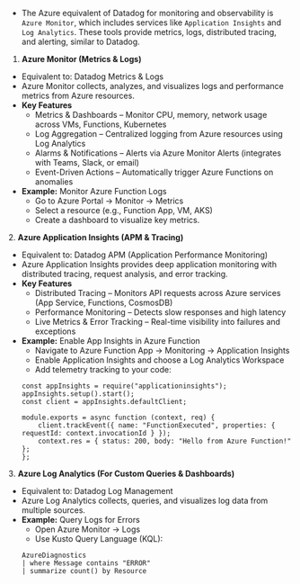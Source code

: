 - The Azure equivalent of Datadog for monitoring and observability is `Azure Monitor`, which includes services like `Application Insights` and `Log Analytics`. These tools provide metrics, logs, distributed tracing, and alerting, similar to Datadog.
1. **Azure Monitor (Metrics & Logs)**
- Equivalent to: Datadog Metrics & Logs
- Azure Monitor collects, analyzes, and visualizes logs and performance metrics from Azure resources.
- **Key Features**
  - Metrics & Dashboards – Monitor CPU, memory, network usage across VMs, Functions, Kubernetes
  - Log Aggregation – Centralized logging from Azure resources using Log Analytics
  - Alarms & Notifications – Alerts via Azure Monitor Alerts (integrates with Teams, Slack, or email)
  - Event-Driven Actions – Automatically trigger Azure Functions on anomalies
- **Example:** Monitor Azure Function Logs
  - Go to Azure Portal → Monitor → Metrics
  - Select a resource (e.g., Function App, VM, AKS)
  - Create a dashboard to visualize key metrics.
    
2️. **Azure Application Insights (APM & Tracing)**
- Equivalent to: Datadog APM (Application Performance Monitoring)
- Azure Application Insights provides deep application monitoring with distributed tracing, request analysis, and error tracking.
- **Key Features**
  - Distributed Tracing – Monitors API requests across Azure services (App Service, Functions, CosmosDB)
  - Performance Monitoring – Detects slow responses and high latency
  - Live Metrics & Error Tracking – Real-time visibility into failures and exceptions
- **Example:** Enable App Insights in Azure Function
  - Navigate to Azure Function App → Monitoring → Application Insights
  - Enable Application Insights and choose a Log Analytics Workspace
  - Add telemetry tracking to your code:
  ```
  const appInsights = require("applicationinsights");
  appInsights.setup().start();
  const client = appInsights.defaultClient;
  
  module.exports = async function (context, req) {
      client.trackEvent({ name: "FunctionExecuted", properties: { requestId: context.invocationId } });
      context.res = { status: 200, body: "Hello from Azure Function!" };
  };
  ```
3️. **Azure Log Analytics (For Custom Queries & Dashboards)**
- Equivalent to: Datadog Log Management
- Azure Log Analytics collects, queries, and visualizes log data from multiple sources.
- **Example:** Query Logs for Errors
  - Open Azure Monitor → Logs
  - Use Kusto Query Language (KQL):
  ```
  AzureDiagnostics 
  | where Message contains "ERROR"
  | summarize count() by Resource
  ```
